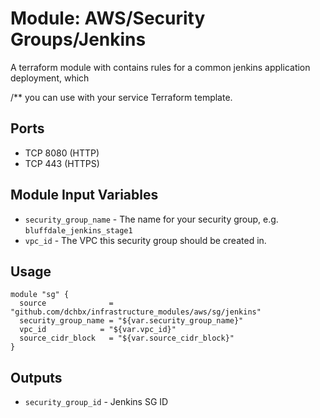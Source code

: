 Module: AWS/Security Groups/Jenkins
================================

A terraform module with contains rules for a common jenkins application deployment, which


/**
you can use with your service Terraform template.

Ports
-----
- TCP 8080 (HTTP)
- TCP 443 (HTTPS)


Module Input Variables
----------------------

- `security_group_name` - The name for your security group, e.g. `bluffdale_jenkins_stage1`
- `vpc_id`              - The VPC this security group should be created in.

Usage
-----

```hcl
module "sg" {
  source              = "github.com/dchbx/infrastructure_modules/aws/sg/jenkins"
  security_group_name = "${var.security_group_name}"
  vpc_id            = "${var.vpc_id}"
  source_cidr_block   = "${var.source_cidr_block}"
}
```

Outputs
-------

- `security_group_id` - Jenkins SG ID
